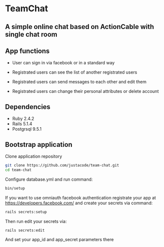 # TeamChat
## A simple online chat based on ActionCable with single chat room

## App functions

* User can sign in via facebook or in a standard way

* Registrated users can see the list of another registrated users

* Registrated users can send messages to each other and edit them

* Registrated users can change their personal attributes or delete account

## Dependencies

- Ruby 2.4.2
- Rails 5.1.4
- Postgrsql 9.5.1

## Bootstrap application

Clone application repository

```bash
git clone https://github.com/justacode/team-chat.git
cd team-chat
```

Configure database.yml and run command:

```bash
bin/setup
```

If you want to use omniauth facebook authentication registrate your app at https://developers.facebook.com/ and create your secrets via command:

```bash
rails secrets:setup
```

Then run edit your secrets via:


```bash
rails secrets:edit
```

And set your app_id and app_secret parameters there

